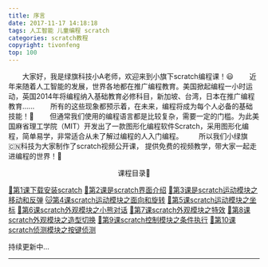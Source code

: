 ```yaml
---
title: 序言
date: 2017-11-17 14:18:18
tags: 人工智能 儿童编程 scratch
categories: scratch教程
copyright: tivonfeng
top: 100
---
```

&#8195;&#8195;大家好，我是绿旗科技小A老师，欢迎来到小旗下scratch编程课！😃
&#8195;&#8195;近年来随着人工智能的发展，世界各地都在推广编程教育。美国掀起编程一小时运动，英国2014年将编程纳入基础教育必修科目，新加坡、台湾，日本在推广编程教育......<!--more-->
&#8195;&#8195;所有的这些现象都预示着，在未来，编程将成为每个人必备的基础技能！💪
&#8195;&#8195;但通常我们使用的编程语言都是比较复杂，需要一定的门槛。为此美国麻省理工学院（MIT）开发出了一款图形化编程软件Scratch，采用图形化编程，简单易学，非常适合从未了解过编程的人入门编程。
&#8195;&#8195;所以我们小绿旗🇨🇳科技为大家制作了scratch视频公开课， 提供免费的视频教学，带大家一起走进编程的世界！🦁

<center> 课程目录🌈 </center >  


[🍄第1课下载安装scratch](http://pages.lvqitec.com/2017/11/17/lession1/#more)
[🍊第2课是scratch界面介绍](http://pages.lvqitec.com/2017/11/17/lession2/)
[🦀第3课是scratch运动模块之移动和反弹](http://pages.lvqitec.com/2017/11/17/lession3/)
[🐱第4课scratch运动模块之面向和旋转](http://pages.lvqitec.com/2017/11/17/lession4/)
[🐲第5课scratch运动模块之坐标](http://pages.lvqitec.com/2017/11/17/lession5/)
[🌸第6课scratch外观模块之小熊对话](http://pages.lvqitec.com/2017/11/17/lession6/)
[🐬第7课scratch外观模块之特效](http://pages.lvqitec.com/2017/11/17/lession7/)
[🐶第8课scratch外观模块之造型切换](http://pages.lvqitec.com/2017/11/17/lession8/)
[🦋第9课scratch控制模块之条件执行]()
[🐸第10课scratch侦测模块之按键侦测]()


持续更新中...
  
  



-------





